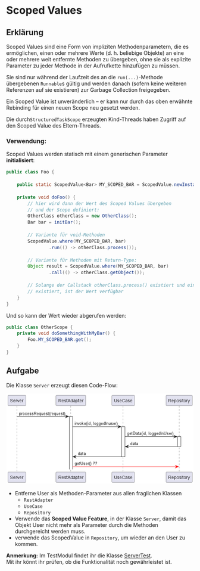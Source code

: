 # Scoped Values

## Erklärung
Scoped Values sind eine Form von impliziten Methodenparametern, die es ermöglichen, einen oder mehrere Werte (d. h. 
beliebige Objekte) an eine oder mehrere weit entfernte Methoden zu übergeben, ohne sie als explizite Parameter zu jeder 
Methode in der Aufrufkette hinzufügen zu müssen.

Sie sind nur während der Laufzeit des an die `run(...)`-Methode übergebenen `Runnable`s gültig und werden danach (sofern 
keine weiteren Referenzen auf sie existieren) zur Garbage Collection freigegeben.

Ein Scoped Value ist unveränderlich – er kann nur durch das oben erwähnte Rebinding für einen neuen Scope neu gesetzt 
werden.

Die durch`StructuredTaskScope` erzeugten Kind-Threads haben Zugriff auf den Scoped Value des Eltern-Threads.

### Verwendung:
Scoped Values werden statisch mit einem generischen Parameter **initialisiert**:
```java
public class Foo {
    
    public static ScopedValue<Bar> MY_SCOPED_BAR = ScopedValue.newInstance();
    
    private void doFoo() {
        // hier wird dann der Wert des Scoped Values übergeben
        // und der Scope definiert:
        OtherClass otherClass = new OtherClass();
        Bar bar = initBar();
        
        // Variante für void-Methoden
        ScopedValue.where(MY_SCOPED_BAR, bar)
                .run(() -> otherClass.process());
        
        // Variante für Methoden mit Return-Type:
        Object result = ScopedValue.where(MY_SCOPED_BAR, bar)
                .call(() -> otherClass.getObject());
        
        // Solange der Callstack otherClass.process() existiert und eine Referenz auf unser Scoped Value 
        // existiert, ist der Wert verfügbar
    }
}
```
Und so kann der Wert wieder abgerufen werden:

```java
public class OtherScope {
    private void doSomethingWithMyBar() {
        Foo.MY_SCOPED_BAR.get();
    }
}
```

## Aufgabe

Die Klasse `Server` erzeugt diesen Code-Flow:

![la](./ScopedValueSampleSequence.png)

- Entferne User als Methoden-Parameter aus allen fraglichen Klassen
  - `RestAdapter`
  - `UseCase`
  - `Repository`
- Verwende das **Scoped Value Feature**, in der Klasse `Server`,
damit das Objekt User nicht mehr als Parameter durch die Methoden durchgereicht werden muss.<br>
- verwende das ScopedValue in `Repository`, um wieder an den User zu kommen.

**Anmerkung:** Im TestModul findet ihr die Klasse 
[ServerTest](../../../../../../../test/java/ch/erni/javafeatures/scoped/values/ServerTest.java).<br>
Mit ihr könnt ihr prüfen, ob die Funktionalität noch gewährleistet ist.
